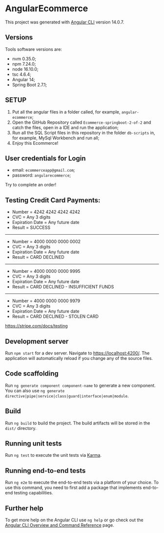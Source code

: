 # AngularEcommerce

This project was generated with [Angular CLI](https://github.com/angular/angular-cli) version 14.0.7.

## Versions

Tools software versions are:
- nvm 0.35.0;
- npm 7.24.0;
- node 16.10.0;
- tsc 4.6.4;
- Angular 14;
- Spring Boot 2.7.1;

## SETUP

1) Put all the angular files in a folder called, for example, `angular-ecommerce`;
2) Open the GitHub Repository called `Ecommerce-springboot-2-of-2` and catch the files, open in a IDE and run the application;
3) Run all the SQL Script files in this repository in the folder `db-scripts` in, for example, MySql Workbench and run all;
4) Enjoy this Ecommerce!

## User credentials for Login

- email: `ecommerceapp@gmail.com`;
- password: `angularecommerce`;

Try to complete an order!

## Testing Credit Card Payments:

- Number = 4242 4242 4242 4242
- CVC = Any 3 digits
- Expiration Date = Any future date
- Result = SUCCESS

--------------------

- Number = 4000 0000 0000 0002
- CVC = Any 3 digits
- Expiration Date = Any future date
- Result = CARD DECLINED

--------------------

- Number = 4000 0000 0000 9995
- CVC = Any 3 digits
- Expiration Date = Any future date
- Result = CARD DECLINED - INSUFFICIENT FUNDS

--------------------

- Number = 4000 0000 0000 9979
- CVC = Any 3 digits
- Expiration Date = Any future date
- Result = CARD DECLINED - STOLEN CARD

https://stripe.com/docs/testing

## Development server

Run `npm start` for a dev server. Navigate to [https://localhost:4200/](https://localhost:4200/). The application will automatically reload if you change any of the source files.

## Code scaffolding

Run `ng generate component component-name` to generate a new component. You can also use `ng generate directive|pipe|service|class|guard|interface|enum|module`.

## Build

Run `ng build` to build the project. The build artifacts will be stored in the `dist/` directory.

## Running unit tests

Run `ng test` to execute the unit tests via [Karma](https://karma-runner.github.io).

## Running end-to-end tests

Run `ng e2e` to execute the end-to-end tests via a platform of your choice. To use this command, you need to first add a package that implements end-to-end testing capabilities.

## Further help

To get more help on the Angular CLI use `ng help` or go check out the [Angular CLI Overview and Command Reference](https://angular.io/cli) page.

